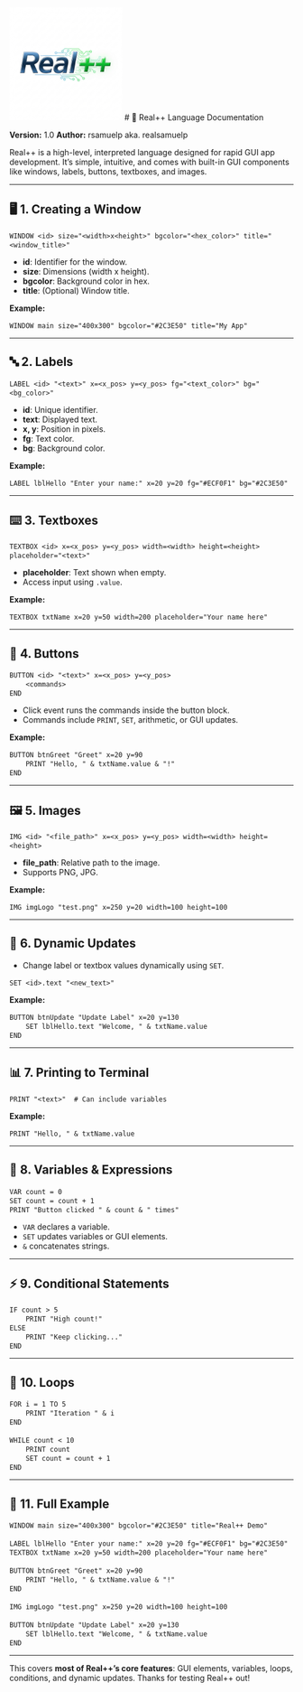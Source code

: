 
<img src="/rpp.png" width="200">
# 🚀 Real++ Language Documentation

**Version:** 1.0
**Author:** rsamuelp aka. realsamuelp

Real++ is a high-level, interpreted language designed for rapid GUI app development. It’s simple, intuitive, and comes with built-in GUI components like windows, labels, buttons, textboxes, and images.

---

## 🖥️ 1. Creating a Window

```
WINDOW <id> size="<width>x<height>" bgcolor="<hex_color>" title="<window_title>"
```

* **id**: Identifier for the window.
* **size**: Dimensions (width x height).
* **bgcolor**: Background color in hex.
* **title**: (Optional) Window title.

**Example:**

```
WINDOW main size="400x300" bgcolor="#2C3E50" title="My App"
```

---

## 🔤 2. Labels

```
LABEL <id> "<text>" x=<x_pos> y=<y_pos> fg="<text_color>" bg="<bg_color>"
```

* **id**: Unique identifier.
* **text**: Displayed text.
* **x, y**: Position in pixels.
* **fg**: Text color.
* **bg**: Background color.

**Example:**

```
LABEL lblHello "Enter your name:" x=20 y=20 fg="#ECF0F1" bg="#2C3E50"
```

---

## ⌨️ 3. Textboxes

```
TEXTBOX <id> x=<x_pos> y=<y_pos> width=<width> height=<height> placeholder="<text>"
```

* **placeholder**: Text shown when empty.
* Access input using `.value`.

**Example:**

```
TEXTBOX txtName x=20 y=50 width=200 placeholder="Your name here"
```

---

## 🔘 4. Buttons

```
BUTTON <id> "<text>" x=<x_pos> y=<y_pos>
    <commands>
END
```

* Click event runs the commands inside the button block.
* Commands include `PRINT`, `SET`, arithmetic, or GUI updates.

**Example:**

```
BUTTON btnGreet "Greet" x=20 y=90
    PRINT "Hello, " & txtName.value & "!"
END
```

---

## 🖼️ 5. Images

```
IMG <id> "<file_path>" x=<x_pos> y=<y_pos> width=<width> height=<height>
```

* **file\_path**: Relative path to the image.
* Supports PNG, JPG.

**Example:**

```
IMG imgLogo "test.png" x=250 y=20 width=100 height=100
```

---

## 🟰 6. Dynamic Updates

* Change label or textbox values dynamically using `SET`.

```
SET <id>.text "<new_text>"
```

**Example:**

```
BUTTON btnUpdate "Update Label" x=20 y=130
    SET lblHello.text "Welcome, " & txtName.value
END
```

---

## 📊 7. Printing to Terminal

```
PRINT "<text>"  # Can include variables
```

**Example:**

```
PRINT "Hello, " & txtName.value
```

---

## 📝 8. Variables & Expressions

```
VAR count = 0
SET count = count + 1
PRINT "Button clicked " & count & " times"
```

* `VAR` declares a variable.
* `SET` updates variables or GUI elements.
* `&` concatenates strings.

---

## ⚡ 9. Conditional Statements

```
IF count > 5
    PRINT "High count!"
ELSE
    PRINT "Keep clicking..."
END
```

---

## 🔄 10. Loops

```
FOR i = 1 TO 5
    PRINT "Iteration " & i
END

WHILE count < 10
    PRINT count
    SET count = count + 1
END
```

---

## 🎉 11. Full Example

```
WINDOW main size="400x300" bgcolor="#2C3E50" title="Real++ Demo"

LABEL lblHello "Enter your name:" x=20 y=20 fg="#ECF0F1" bg="#2C3E50"
TEXTBOX txtName x=20 y=50 width=200 placeholder="Your name here"

BUTTON btnGreet "Greet" x=20 y=90
    PRINT "Hello, " & txtName.value & "!"
END

IMG imgLogo "test.png" x=250 y=20 width=100 height=100

BUTTON btnUpdate "Update Label" x=20 y=130
    SET lblHello.text "Welcome, " & txtName.value
END
```

---

This covers **most of Real++’s core features**: GUI elements, variables, loops, conditions, and dynamic updates.
Thanks for testing Real++ out!
